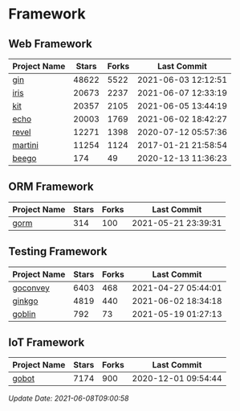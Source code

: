# Framework

## Web Framework
| Project Name | Stars | Forks | Last Commit |
| ------------ | ----- | ----- | ----------- |
| [gin](https://github.com/gin-gonic/gin) | 48622 | 5522 | 2021-06-03 12:12:51 |
| [iris](https://github.com/kataras/iris) | 20673 | 2237 | 2021-06-07 12:33:19 |
| [kit](https://github.com/go-kit/kit) | 20357 | 2105 | 2021-06-05 13:44:19 |
| [echo](https://github.com/labstack/echo) | 20003 | 1769 | 2021-06-02 18:42:27 |
| [revel](https://github.com/revel/revel) | 12271 | 1398 | 2020-07-12 05:57:36 |
| [martini](https://github.com/go-martini/martini) | 11254 | 1124 | 2017-01-21 21:58:54 |
| [beego](https://github.com/astaxie/beego) | 174 | 49 | 2020-12-13 11:36:23 |

## ORM Framework
| Project Name | Stars | Forks | Last Commit |
| ------------ | ----- | ----- | ----------- |
| [gorm](https://github.com/jinzhu/gorm) | 314 | 100 | 2021-05-21 23:39:31 |

## Testing Framework
| Project Name | Stars | Forks | Last Commit |
| ------------ | ----- | ----- | ----------- |
| [goconvey](https://github.com/smartystreets/goconvey) | 6403 | 468 | 2021-04-27 05:44:01 |
| [ginkgo](https://github.com/onsi/ginkgo) | 4819 | 440 | 2021-06-02 18:34:18 |
| [goblin](https://github.com/franela/goblin) | 792 | 73 | 2021-05-19 01:27:13 |

## IoT Framework
| Project Name | Stars | Forks | Last Commit |
| ------------ | ----- | ----- | ----------- |
| [gobot](https://github.com/hybridgroup/gobot) | 7174 | 900 | 2020-12-01 09:54:44 |

*Update Date: 2021-06-08T09:00:58*